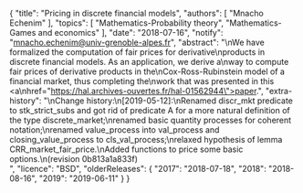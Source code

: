 {
    "title": "Pricing in discrete financial models",
    "authors": [
        "Mnacho Echenim"
    ],
    "topics": [
        "Mathematics-Probability theory",
        "Mathematics-Games and economics"
    ],
    "date": "2018-07-16",
    "notify": "mnacho.echenim@univ-grenoble-alpes.fr",
    "abstract": "\nWe have formalized the computation of fair prices for derivative\nproducts in discrete financial models. As an application, we derive a\nway to compute fair prices of derivative products in the\nCox-Ross-Rubinstein model of a financial market, thus completing the\nwork that was presented in this <a\nhref=\"https://hal.archives-ouvertes.fr/hal-01562944\">paper</a>.",
    "extra-history": "\nChange history:\n[2019-05-12]:\nRenamed discr_mkt predicate to stk_strict_subs and got rid of predicate A for a more natural definition of the type discrete_market;\nrenamed basic quantity processes for coherent notation;\nrenamed value_process into val_process and closing_value_process to cls_val_process;\nrelaxed hypothesis of lemma CRR_market_fair_price.\nAdded functions to price some basic options.\n(revision 0b813a1a833f)<br>",
    "licence": "BSD",
    "olderReleases": {
        "2017": "2018-07-18",
        "2018": "2018-08-16",
        "2019": "2019-06-11"
    }
}